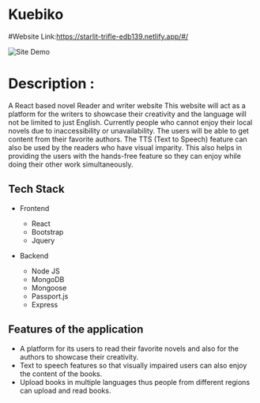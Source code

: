 # Kuebiko

#Website Link:https://starlit-trifle-edb139.netlify.app/#/

![Site Demo](https://github.com/Padm0069/Kuebiko/blob/main/src/components/Landing/Kuebiko-preview.gif)
# Description :
A React based novel Reader and writer website
This website will act as a platform for the writers to showcase their creativity and the
language will not be limited to just English. Currently people who cannot enjoy their
local novels due to inaccessibility or unavailability. The users will be able to get content
from their favorite authors.
The TTS (Text to Speech) feature can also be used by the readers who have visual
imparity. This also helps in providing the users with the hands-free feature so they
can enjoy while doing their other work simultaneously.


## Tech Stack

- Frontend
  - React
  - Bootstrap
  - Jquery
  
 - Backend 
    - Node JS
    - MongoDB
    - Mongoose
    - Passport.js
    - Express
      
## Features of the application
- A platform for its users to read their favorite novels and also for the authors to showcase their creativity.
- Text to speech features so that visually impaired users can also enjoy the content of the books.
- Upload books in multiple languages thus people from different regions can upload and read books.



